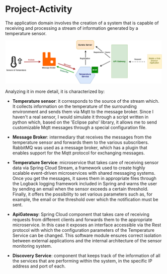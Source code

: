 # Project-Activity
The application domain involves the creation of a system that is capable of receiving and processing a stream of information generated by a temperature sensor.


![Architettura](/Doc/images/Architettura.png)


Analyzing it in more detail, it is characterized by:

* **Temperature sensor**: it corresponds to the source of the stream which. It collects information on the temperature of the surrounding environment and sends them via Mqtt to the message broker. Since I haven't a real sensor, I would simulate it through a script written in python which,
based on the 'Eclipse paho' library, it allows me to send customizable Mqtt messages through a special configuration file.

* **Message Broker**: intermediary that receives the messages from the temperature sensor and forwards them to the various subscribers. RabbitMQ was used as a message broker, which has a plugin that enables support for the Mqtt protocol for exchanging messages.

* **Temperature Service**: microservice that takes care of receiving sensor data via Spring Cloud Stream, a framework used to create highly scalable  event-driven microservices with shared messaging systems. Once you get the messages, it saves them in appropriate files through the Logback logging framework included in Spring and warns the user by sending an email when the sensor exceeds a certain threshold. Finally, it offers the possibility to set various parameters such as, for example, the email or the threshold over which the notification must be sent.

* **ApiGateway**: Spring Cloud component that takes care of receiving requests from different clients and forwards them to the appropriate microservice. In this case it exposes an interface accessible via the Rest protocol with which the configuration parameters of the Temperature Service can be changed.
This software module ensures correct isolation between external applications and the internal architecture of the sensor monitoring system.

* **Discovery Service**: component that keeps track of the information of all the services that are performing within the system, in the specific IP address and port of each.
